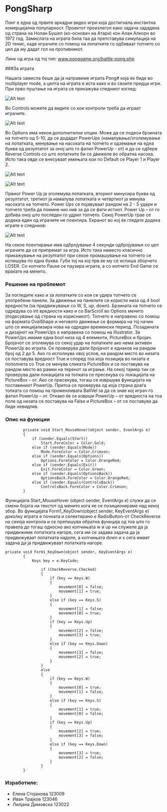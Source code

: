 # PongSharp


Понг е една од првите аркадни видео игри која достигнала инстантна комерцијална популарност. Проектот произлегол како задача зададена од страна на Нолан Бушел (ко-основач на Атари) кон Алан Алкорн во 1972 год. Замислата на играта била таа да претставува симулација на 2D тенис, каде играчите со помош на лопатките го одбиваат топчето со цел да му дадат гол на противникот.

Линк од игра од тој тип: www.ponggame.org/battle-pong.php

###За играта

Нашата замисла беше да ја направиме играта Pong# која ќе биде во multiplayer mode, а целта на играта е иста како и во своите предци игри. При прво пуштање на играта се прикажува следниот изглед:

![Alt text](menu.png)

Во Controls можете да видите со кои контроли треба да играат играчите. 

![Alt text](controls.png)

Во Options има некои дополнителни опции. Може да се подеси брзината на топчето од 5-10, да се додадат PowerUps (намалување/зголемување на лопатката, менување на насоката на топчето и одземање на една буква од резултатот за оној што го фатил PowerUp - от) и да се одбере Reverse Controls со што лопатките би се движеле во обратна насока. Исто така овде се внесуваат имињата кои по Default се Player 1 и Player 2.

![Alt text](options.png)

![Alt text](powerups.png)

Првиот Power Up  ја зголемува лопатката, вториот минусира буква од резултатот, третиот ја намалува лопатката и четвртиот ја менува насоката на топчето. Power Ups  се појавуваат рандом на 2 - 5 удари и топчето треба да помине низ нив за да се фати истиот. Power Up – от го добива оној што последен го удрил топчето. Секој PowerUp трае се додека еден од играчите не поентира.
Екранот во кој ќе гледате додека играте е следниов:

![Alt text](game.png)

На секое поентирање има одбројување 4 секунди одбројување со цел играчите да се припремат за игра. Исто така наместо класично прикажување на резултатот при секое промашување на топчето се испишува по една буква. Губи тој на кој прв ќе му се испиша зборчето LOSER.
Со копчето Pause се паузира играта, а со копчето End Game се враќате на менито.

### Решение на проблемот

За погледите како и за лопатките со кои се удира топчето се употребени панели. За движење  на панелите се користи низа од 4 bool вредности (за придвижување со W, S, up, down). Брзината на топчето се одредува со int вредности како и со BarScroll во Options менито (подесување од страна на корисникот). Топчето е направено со помош на формата OvalShape и неговото движење се формира на тој начин што се иницијализира нова на одреден временски период. Позадината и дизајнот на PowerUps  е направена со помош на Illustrator.
За PowerUps имаме една bool низа од 4 елементи, PictureBox и бројач. Бројачот се зголемува со секој удар на лопатките ако нема активен PowerUp во играта. Се проверува дали бројачот е еднаков на рандом број од 2 до 5. Ако го исполнува овој услов, на рандом место во низата се поставува вредност True и според тоа која позиција во низата е пополнета со True се менува сликата PictureBox  и се поставува на рандом место во рамки на теренот за играње. На секој тајмер тик се проверува дали локацијата на топката се пресекува со локацијата на PictureBox – от. Ако се пресекува, тогаш се извршува функцијата на поставениот PowerUp.  Притоа се проверува од која страна доаѓа топката со помош на променливата BallVel за да се знае кој играч го фатил PowerUp – от. Откако ќе се изврши PowerUp – от  вредноста на тоа поле од низата се поставува на False и PictureBox – от се поставува да биде невидлив. 

### Опис на функции

```
        private void Start_MouseHover(object sender, EventArgs e)
        {
            if (sender.Equals(Start))
                Start.ForeColor = Color.Gold;
            else if (sender.Equals(Mode))
                Mode.ForeColor = Color.Crimson;
            else if (sender.Equals(Options))
                Options.ForeColor = Color.OrangeRed;
            else if (sender.Equals(Exit))
                Exit.ForeColor = Color.Green;
            else if (sender.Equals(OptionsBack))
                OptionsBack.ForeColor = Color.OrangeRed;
            else if (sender.Equals(ControlsBack))
                ControlsBack.ForeColor = Color.Crimson;
        }

```
Функцијата Start_MouseHover (object sender, EventArgs e) служи да се смени бојата на текстот од менито кога ќе се позиционираме над некој збор.
Во функцијата Form1_KeyDown(object sender, KeyEventArgs e) доколку играта е почната и селектирано е RadioButton-от CheckReverse на секоја контрола и се препишува обратна функција од тоа што го правела до тогаш односно ако копчињата w и up ни служеле да ја придвижиме лопатката нагоре, сега им се задава задача да ја придвижуваат лопатката надоле, а копчињата down и s сега имаат задача да ја придвижуваат лопатката нагоре.

```
private void Form1_KeyDown(object sender, KeyEventArgs e)
        {
            Keys key = e.KeyCode;
    
                if (CheckReverse.Checked)
                {
                    if (key == Keys.W)
                    {
                        movement[0] = false;
                        movement[1] = true;
                    }
                    else if (key == Keys.S)
                    {
                        movement[1] = false;
                        movement[0] = true;
                    }
                    if (key == Keys.Up)
                    {
                        movement[2] = false;
                        movement[3] = true;
                    }
                    else if (key == Keys.Down)
                    {
                        movement[3] = false;
                        movement[2] = true;
                    }
                }
                else
                {
                    if (key == Keys.W)
                    {
                        movement[0] = true;
                        movement[1] = false;
                    }
                    else if (key == Keys.S)
                    {
                        movement[1] = true;
                        movement[0] = false;
                    }
                    if (key == Keys.Up)
                    {
                        movement[2] = true;
                        movement[3] = false;
                    }
                    else if (key == Keys.Down)
                    {
                        movement[3] = true;
                        movement[2] = false;
                    }
                }
        }

```
### Изработиле:

* Елена Стојанова 123009
* Иван Трајков 123046	
* Лилјана Димовска 123022
